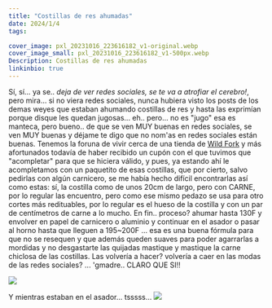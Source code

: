 ```yaml
---
title: "Costillas de res ahumadas"
date: 2024/1/4
tags:

cover_image: pxl_20231016_223616182_v1-original.webp
cover_image_small: pxl_20231016_223616182_v1-500px.webp
Description: Costillas de res ahumadas
linkinbio: true
---
```


Sí, sí... ya se.. <i>deja de ver redes sociales, se te va a atrofiar el cerebro!</i>, pero mira... si no viera redes sociales, nunca hubiera visto los posts de los demas weyes que estaban ahumando costillas de res y hasta las exprimían porque disque les quedan jugosas... eh.. pero... no es "jugo" esa es manteca, pero bueno.. de que se ven MUY buenas en redes sociales, se ven MUY buenas y déjame te digo que no nom'as en redes sociales están buenas. Tenemos la foruna de vivir cerca de una tienda de <a href="https://wildforkfoods.com/">Wild Fork</a> y más afortunados todavía de haber recibido un cupón con el que tuvimos que "acompletar" para que se hiciera válido, y pues, ya estando ahí le acompletamos con un paquetito de esas costillas, que por cierto, salvo pedirlas con algún carnicero, se me había hecho difícil encontrarlas así como estas: sí, la costilla como de unos 20cm de largo, pero con CARNE, por lo regular las encuentro, pero como ese mismo pedazo se usa para otro cortes más redituables, por lo regular es el hueso de la costilla y con un par de centímetros de carne a lo mucho. En fin.. proceso? ahumar hasta 130F y envolver en papel de carnicero o aluminio y continuar en el asador o pasar al horno hasta que lleguen a 195~200F ... esa es una buena fórmula para que no se resequen y que además queden suaves para poder agarrarlas a mordidas y no desgastarte las quijadas mastique y mastique la carne chiclosa de las costillas. Las volvería a hacer? volvería a caer en las modas de las redes sociales? ... 'gmadre.. CLARO QUE SI!!

[![](pxl_20231016_223616182_v1)](pxl_20231016_223616182_v1-original.webp)

Y mientras estaban en el asador... tsssss... 
[![](pxl_20231016_014319557_v1)](pxl_20231016_014319557_v1-original.webp)